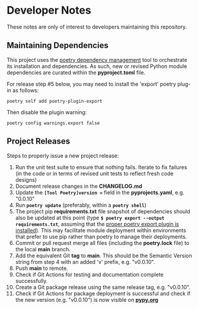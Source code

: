 # Developer Notes

These notes are only of interest to developers maintaining this repository.

## Maintaining Dependencies

This project uses the [poetry dependency management](https://python-poetry.org) tool to orchestrate its installation and dependencies. As such, new or revised Python module dependencies are curated within the **pyproject.toml** file.

For release step #5 below, you may need to install the 'export' poetry plug-in as follows:

```shell
poetry self add poetry-plugin-export
```

Then disable the plugin warning:

```shell
poetry config warnings.export false
```

## Project Releases

Steps to properly issue a new project release:

1. Run the unit test suite to ensure that nothing fails. Iterate to fix failures (in the code or in terms of revised unit tests to reflect fresh code designs)
2. Document release changes in the **CHANGELOG.md**
3. Update the **`[Tool Poetry]version =`** field in the **pyprojects.yaml**, e.g. "0.0.10"
4. Run **`poetry update`** (preferably, within a **`poetry shell`**)
5. The project pip **requirements.txt** file snapshot of dependencies should also be updated at this point (type **`$ poetry export --output requirements.txt`**, assuming that the [proper poetry export plugin is installed](https://python-poetry.org/docs/pre-commit-hooks#poetry-export)). This may facilitate module deployment within environments that prefer to use pip rather than poetry to manage their deployments.
6. Commit or pull request merge all files (including the **poetry.lock** file) to the local **main** branch.
7. Add the equivalent Git **tag** to **main**. This should be the Semantic Version string from step 4 with an added 'v' prefix, e.g. "v0.0.10".
8. Push **main** to remote.
9. Check if Git Actions for testing and documentation complete successfully.
10. Create a Git package release using the same release tag, e.g. "v0.0.10".
11. Check if Git Actions for package deployment is successful and check if the new version (e.g. "v0.0.10") is now visible on **[pypy.org](https://pypi.org/search/?q=OneHopTests)**

